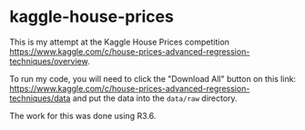 # kaggle-house-prices

This is my attempt at the Kaggle House Prices competition https://www.kaggle.com/c/house-prices-advanced-regression-techniques/overview.

To run my code, you will need to click the "Download All" button on this link: https://www.kaggle.com/c/house-prices-advanced-regression-techniques/data and put the data into the `data/raw` directory.

The work for this was done using R3.6.
